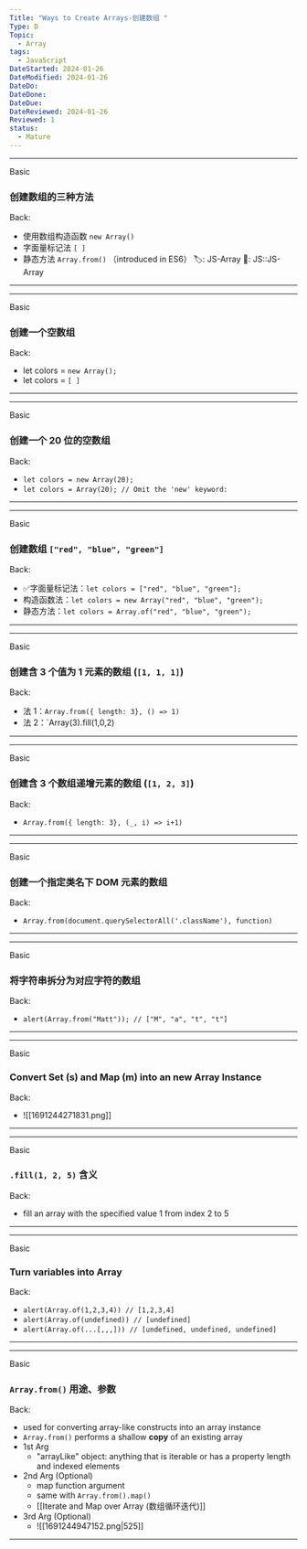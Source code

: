 ```yaml
---
Title: "Ways to Create Arrays-创建数组 "
Type: D
Topic:
  - Array
tags:
  - JavaScript
DateStarted: 2024-01-26
DateModified: 2024-01-26
DateDo:
DateDone:
DateDue:
DateReviewed: 2024-01-26
Reviewed: 1
status:
  - Mature
---
```

***
Basic
### 创建数组的三种方法
Back: 
- 使用数组构造函数 `new Array()`
- 字面量标记法 `[ ]`
- 静态方法 `Array.from()` （introduced in ES6）
🏷️: JS-Array
📌: JS::JS-Array
<!--ID: 1706536857988-->
****
<!--SR:!2024-02-01,3,250-->

***
Basic
### 创建一个空数组
Back:
- let colors = `new Array();`
- let colors = `[ ]`
<!--ID: 1706536857998-->
****
<!--SR:!2024-02-01,3,250--> 

***
Basic
### 创建一个 20 位的空数组
Back:
- `let colors = new Array(20);`
- `let colors = Array(20); // Omit the 'new' keyword: `
<!--ID: 1706536858009-->
****
<!--SR:!2024-02-01,3,250-->

***
Basic
### 创建数组 `["red", "blue", "green"]`
Back:
- ✅字面量标记法：`let colors = ["red", "blue", "green"];`
- 构造函数法：`let colors = new Array("red", "blue", "green");`
- 静态方法：`let colors = Array.of("red", "blue", "green");`
<!--ID: 1706536858020-->
****
<!--SR:!2024-02-01,3,250-->

***
Basic
### 创建含 3 个值为 1 元素的数组 (`[1, 1, 1]`)
Back:
- 法 1：`Array.from({ length: 3}, () => 1)`
- 法 2：`Array(3).fill(1,0,2)
<!--ID: 1706536858031-->
****
<!--SR:!2024-02-01,3,250-->

***
Basic
### 创建含 3 个数组递增元素的数组 (`[1, 2, 3]`)
Back:
- `Array.from({ length: 3}, (_, i) => i+1)`
<!--ID: 1706536858042-->
****
<!--SR:!2024-02-01,3,250-->

***
Basic
### 创建一个指定类名下 DOM 元素的数组
Back:
- `Array.from(document.querySelectorAll('.className'), function)`
<!--ID: 1706536858052-->
****
<!--SR:!2024-02-01,3,250-->

***
Basic
### 将字符串拆分为对应字符的数组
Back:
- `alert(Array.from("Matt")); // ["M", "a", "t", "t"]`
<!--ID: 1706537026589-->
****

***
Basic
### Convert Set (s) and Map (m) into an new Array Instance
Back:
- ![[1691244271831.png]]
<!--ID: 1706536858072-->
****
<!--SR:!2024-02-01,3,250--> 

***
Basic
### `.fill(1, 2, 5)` 含义
Back:
- fill an array with the specified value 1 from index 2 to 5
<!--ID: 1706536858081-->
****
<!--SR:!2024-02-01,3,250-->

***
Basic
### Turn variables into Array
Back:
- `alert(Array.of(1,2,3,4)) // [1,2,3,4] `
- `alert(Array.of(undefined)) // [undefined]`
- `alert(Array.of(...[,,,])) // [undefined, undefined, undefined]`
<!--ID: 1706536858091-->
****
<!--SR:!2024-02-01,3,250-->

***
Basic
### `Array.from()` 用途、参数
Back:
- used for converting array-like constructs into an array instance
- `Array.from()` performs a shallow **copy** of an existing array
- 1st Arg
	- "arrayLike" object: anything that is iterable or has a property length and indexed elements
- 2nd Arg (Optional)
	- map function argument
	- same with `Array.from().map()`
	- [[Iterate and Map over Array (数组循环迭代)]]
- 3rd Arg (Optional)
	- ![[1691244947152.png|525]]
<!--ID: 1706536858100-->
****
<!--SR:!2024-02-05,7,250-->



